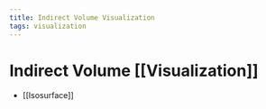 ```yaml
---
title: Indirect Volume Visualization
tags: visualization
---
```


# Indirect Volume [[Visualization]]
- [[Isosurface]]




































































